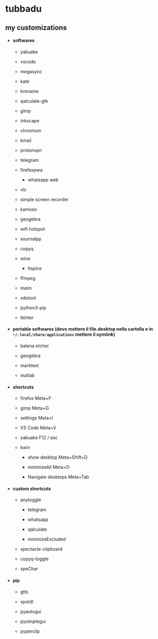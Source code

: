 # tubbadu

## my customizations

* #### softwares
  
  * yakuake
  
  * vscode
  
  * megasync
  
  * kate
  
  * krename
  
  * qalculate-gtk
  
  * gimp
  
  * inkscape
  
  * chromium
  
  * kmail
  
  * protonvpn
  
  * telegram
  
  * firefoxpwa
    
    * whatsapp web
  
  * vlc
  
  * simple screen recorder
  
  * kamoso
  
  * geogebra
  
  * wifi hotspot
  
  * xournalpp
  
  * copyq
  
  * wine
    
    * ltspice
  
  * ffmpeg
  
  * maim
  
  * xdotool
  
  * python3-pip
  
  * tkinter

* #### portable softwares (devo mettere il file.desktop nella cartella e in `~/.local/share/applications` mettere il symlink)
  
  * balena etcher
  
  * geogebra
  
  * marktext
  
  * matlab

* #### shortcuts
  
  * firefox Meta+F
  
  * gimp Meta+G
  
  * settings Meta+I
  
  * VS Code Meta+V
  
  * yakuake F12 / esc
  
  * kwin
    
    * show desktop Meta+Shift+D
    
    * minimizeAll Meta+D
    
    * Navigate desktops Meta+Tab

* #### custom shortcuts
  
  * anytoggle
    
    * telegram
    
    * whatsapp
    
    * qalculate
    
    * minimizeExcluded
  
  * spectacle-clipboard
  
  * copyq-toggle
  
  * speChar

* #### pip
  
  * gtts
  
  * spotdl
  
  * pyautogui
  
  * pysimplegui
  
  * pyperclip
